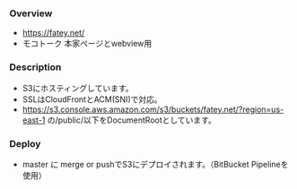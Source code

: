 ### Overview ###

* https://fatey.net/
* モコトーク 本家ページとwebview用

### Description ###
* S3にホスティングしています。
* SSLはCloudFrontとACM(SNI)で対応。
* https://s3.console.aws.amazon.com/s3/buckets/fatey.net/?region=us-east-1
 の/public/以下をDocumentRootとしています。

### Deploy ###
* master に merge or pushでS3にデプロイされます。（BitBucket Pipelineを使用）


